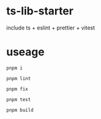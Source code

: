 # ts-lib-starter

include ts + eslint + prettier + vitest

# useage

`pnpm i`

`pnpm lint`

`pnpm fix`

`pnpm test`

`pnpm build`
